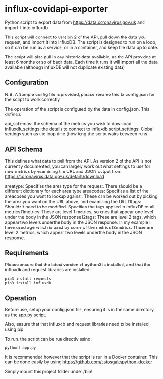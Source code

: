 # influx-covidapi-exporter
Python script to export data from https://data.coronavirus.gov.uk and import it into influxdb

This script will connect to version 2 of the API, pull down the data you request, and import it into InfluxDB. The script is designed to run on a loop, so it can be run as a service, or in a container, and keep the data up to date.

The script will also pull in any historic data available, as the API provides at least 6 months or so of back data. Each time it runs it will import all the data available (although influxDB will not duplicate existing data)

## Configuration

N.B. A Sample config file is provided, please rename this to config.json for the script to work correctly

The operation of the script is configured by the data in config.json. This defines:

api_schemas: the schema of the metrics you wish to download
influxdb_settings: the details to connect to influxdb
script_settings: Global settings such as the loop time (how long the script waits between runs

## API Schema

This defines what data to pull from the API. As version 2 of the API is not currently documented, you can largely work out what settings to use for new metrics by examining the URL and JSON output from https://coronavirus.data.gov.uk/details/download

areatype: Specifies the area type for the request. There should be a different dictionary for each area type
areacodes: Specifies a list of the areacodes you want to lookup against. These can be worked out by picking the area you want on the URL above, and examining the URL
l1tags: Shouldn't need to be modified. Specifies the tags applied in InfluxDB to all metrics
l1metrics: These are level 1 metrics, so ones that appear one level under the body in the JSON response
l2tags: These are level 2 tags, which appear two levels underthe body in the JSON response. In my example I have used age which is used by some of the metrics
l2metrics: These are level 2 metrics, which appear two levels underthe body in the JSON response.

## Requirements

Please ensure that the latest version of python3 is installed, and that the influxdb and request libraries are installed:

```
pip3 install requests
pip3 install influxdb
```
## Operation

Before use, setup your config.json file, ensuring it is in the same directory as the app.py script.

Also, ensure that that influxdb and request libraries need to be installed using pip

To run, the script can be run directly using:

`python3 app.py`

It is recommended however that the script is run in a Docker container. This can be done easily by using https://github.com/cstosgale/python-docker

Simply mount this project folder under /bin!
